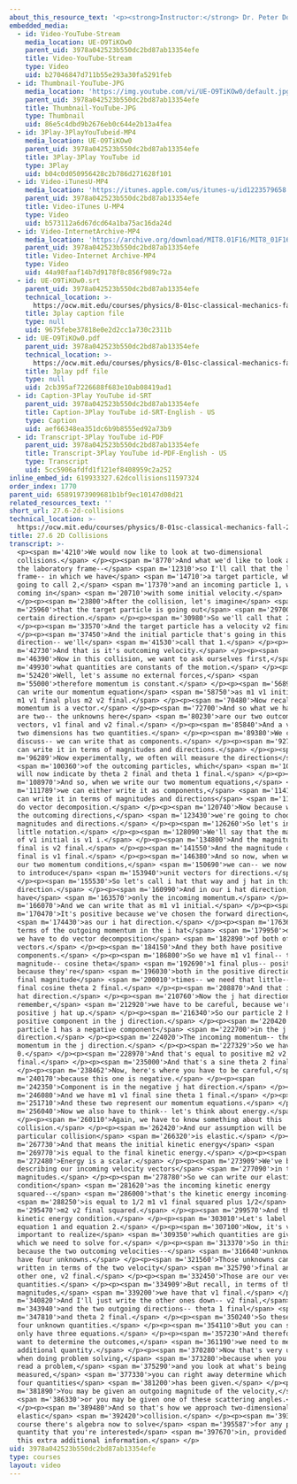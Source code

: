 ```yaml
---
about_this_resource_text: '<p><strong>Instructor:</strong> Dr. Peter Dourmashkin</p>'
embedded_media:
  - id: Video-YouTube-Stream
    media_location: UE-O9TiKOw0
    parent_uid: 3978a042523b550dc2bd87ab13354efe
    title: Video-YouTube-Stream
    type: Video
    uid: b27046847d711b55e293a30fa5291feb
  - id: Thumbnail-YouTube-JPG
    media_location: 'https://img.youtube.com/vi/UE-O9TiKOw0/default.jpg'
    parent_uid: 3978a042523b550dc2bd87ab13354efe
    title: Thumbnail-YouTube-JPG
    type: Thumbnail
    uid: 86e5c4dbd9b2676eb0c644e2b13a4fea
  - id: 3Play-3PlayYouTubeid-MP4
    media_location: UE-O9TiKOw0
    parent_uid: 3978a042523b550dc2bd87ab13354efe
    title: 3Play-3Play YouTube id
    type: 3Play
    uid: b04c0d050956428c2b786d271628f101
  - id: Video-iTunesU-MP4
    media_location: 'https://itunes.apple.com/us/itunes-u/id1223579658'
    parent_uid: 3978a042523b550dc2bd87ab13354efe
    title: Video-iTunes U-MP4
    type: Video
    uid: b573112a6d67dcd64a1ba75ac16da24d
  - id: Video-InternetArchive-MP4
    media_location: 'https://archive.org/download/MIT8.01F16/MIT8_01F16_L27v06_360p.mp4'
    parent_uid: 3978a042523b550dc2bd87ab13354efe
    title: Video-Internet Archive-MP4
    type: Video
    uid: 44a98faaf14b7d9178f8c856f989c72a
  - id: UE-O9TiKOw0.srt
    parent_uid: 3978a042523b550dc2bd87ab13354efe
    technical_location: >-
      https://ocw.mit.edu/courses/physics/8-01sc-classical-mechanics-fall-2016/week-9-collision-theory/27.6-2d-collisions/27.6-2d-collisions/UE-O9TiKOw0.srt
    title: 3play caption file
    type: null
    uid: 9675febe37818e0e2d2cc1a730c2311b
  - id: UE-O9TiKOw0.pdf
    parent_uid: 3978a042523b550dc2bd87ab13354efe
    technical_location: >-
      https://ocw.mit.edu/courses/physics/8-01sc-classical-mechanics-fall-2016/week-9-collision-theory/27.6-2d-collisions/27.6-2d-collisions/UE-O9TiKOw0.pdf
    title: 3play pdf file
    type: null
    uid: 2cb395af7226688f683e10ab08419ad1
  - id: Caption-3Play YouTube id-SRT
    parent_uid: 3978a042523b550dc2bd87ab13354efe
    title: Caption-3Play YouTube id-SRT-English - US
    type: Caption
    uid: aef66348ea351dc6b9b8555ed92a73b9
  - id: Transcript-3Play YouTube id-PDF
    parent_uid: 3978a042523b550dc2bd87ab13354efe
    title: Transcript-3Play YouTube id-PDF-English - US
    type: Transcript
    uid: 5cc5906afdfd1f121ef8408959c2a252
inline_embed_id: 619933327.62dcollisions11597324
order_index: 1770
parent_uid: 65891973909681b1bf9ec10147d08d21
related_resources_text: ''
short_url: 27.6-2d-collisions
technical_location: >-
  https://ocw.mit.edu/courses/physics/8-01sc-classical-mechanics-fall-2016/week-9-collision-theory/27.6-2d-collisions/27.6-2d-collisions
title: 27.6 2D Collisions
transcript: >-
  <p><span m='4210'>We would now like to look at two-dimensional
  collisions.</span> </p><p><span m='8770'>And what we'd like to look at is in
  the laboratory frame--</span> <span m='12310'>so I'll call that the lab
  frame-- in which we have</span> <span m='14710'>a target particle, which I'm
  going to call 2,</span> <span m='17370'>and an incoming particle 1, which is
  coming in</span> <span m='20710'>with some initial velocity.</span>
  </p><p><span m='23800'>After the collision, let's imagine</span> <span
  m='25960'>that the target particle is going out</span> <span m='29700'>at a
  certain direction.</span> </p><p><span m='30980'>So we'll call that 2.</span>
  </p><p><span m='33570'>And the target particle has a velocity v2 final.</span>
  </p><p><span m='37450'>And the initial particle that's going in this
  direction-- we'll</span> <span m='41530'>call that 1.</span> </p><p><span
  m='42730'>And that is it's outcoming velocity.</span> </p><p><span
  m='46390'>Now in this collision, we want to ask ourselves first,</span> <span
  m='49930'>what quantities are constants of the motion.</span> </p><p><span
  m='52420'>Well, let's assume no external forces,</span> <span
  m='55000'>therefore momentum is constant.</span> </p><p><span m='56890'>And we
  can write our momentum equation</span> <span m='58750'>as m1 v1 initial equals
  m1 v1 final plus m2 v2 final.</span> </p><p><span m='70480'>Now recall that
  momentum is a vector.</span> </p><p><span m='72700'>And so what we have here
  are two-- the unknowns here</span> <span m='80230'>are our two outcoming
  vectors, v1 final and v2 final.</span> </p><p><span m='85840'>And a vector in
  two dimensions has two quantities.</span> </p><p><span m='89380'>We can
  discuss-- we can write that as components.</span> </p><p><span m='92770'>Or we
  can write it in terms of magnitudes and directions.</span> </p><p><span
  m='96289'>Now experimentally, we often will measure the directions</span>
  <span m='100360'>of the outcoming particles, which</span> <span m='102280'>I
  will now indicate by theta 2 final and theta 1 final.</span> </p><p><span
  m='108970'>And so, when we write our two momentum equations,</span> <span
  m='111789'>we can either write it as components,</span> <span m='114190'>or we
  can write it in terms of magnitudes and directions</span> <span m='118660'>and
  do vector decomposition.</span> </p><p><span m='120740'>Now because we measure
  the outcoming directions,</span> <span m='123430'>we're going to choose to do
  magnitudes and directions.</span> </p><p><span m='126260'>So let's indicate a
  little notation.</span> </p><p><span m='128090'>We'll say that the magnitude
  of v1 initial is v1 i.</span> </p><p><span m='134800'>And the magnitude of v2
  final is v2 final.</span> </p><p><span m='141550'>And the magnitude of v1
  final is v1 final.</span> </p><p><span m='146380'>And so now, when we look at
  our two momentum conditions,</span> <span m='150690'>we can-- we now also have
  to introduce</span> <span m='153940'>unit vectors for directions.</span>
  </p><p><span m='155530'>So let's call i hat that way and j hat in this
  direction.</span> </p><p><span m='160990'>And in our i hat direction, we
  have</span> <span m='163570'>only the incoming momentum.</span> </p><p><span
  m='166070'>And we can write that as m1 v1 initial.</span> </p><p><span
  m='170470'>It's positive because we've chosen the forward direction</span>
  <span m='174430'>as our i hat direction.</span> </p><p><span m='176360'>Now in
  terms of the outgoing momentum in the i hat</span> <span m='179950'>direction,
  we have to do vector decomposition</span> <span m='182890'>of both of these
  vectors.</span> </p><p><span m='184150'>And they both have positive
  components.</span> </p><p><span m='186800'>So we have m1 v1 final-- that's the
  magnitude-- cosine theta</span> <span m='192690'>1 final plus-- positive sign,
  because they're</span> <span m='196030'>both in the positive direction-- v2
  final magnitude</span> <span m='200010'>times-- we need that little-- m2 v2
  final cosine theta 2 final.</span> </p><p><span m='208870'>And that is our i
  hat direction.</span> </p><p><span m='210760'>Now the j hat direction--
  remember,</span> <span m='212920'>we have to be careful, because we're taking
  positive j hat up.</span> </p><p><span m='216340'>So our particle 2 has a
  positive component in the j direction.</span> </p><p><span m='220420'>And our
  particle 1 has a negative component</span> <span m='222700'>in the j
  direction.</span> </p><p><span m='224020'>The incoming momentum-- there's no
  momentum in the j direction.</span> </p><p><span m='227329'>So we have a
  0.</span> </p><p><span m='228970'>And that's equal to positive m2 v2
  final.</span> </p><p><span m='235000'>And that's a sine theta 2 final.</span>
  </p><p><span m='238462'>Now, here's where you have to be careful,</span> <span
  m='240170'>because this one is negative.</span> </p><p><span
  m='242350'>Component is in the negative j hat direction.</span> </p><p><span
  m='246080'>And we have m1 v1 final sine theta 1 final.</span> </p><p><span
  m='251710'>And these two represent our momentum equations.</span> </p><p><span
  m='256040'>Now we also have to think-- let's think about energy.</span>
  </p><p><span m='260110'>Again, we have to know something about this
  collision.</span> </p><p><span m='262420'>And our assumption will be that this
  particular collision</span> <span m='266320'>is elastic.</span> </p><p><span
  m='267730'>And that means the initial kinetic energy</span> <span
  m='269770'>is equal to the final kinetic energy.</span> </p><p><span
  m='272480'>Energy is a scalar.</span> </p><p><span m='273909'>We've been
  describing our incoming velocity vectors</span> <span m='277090'>in terms of
  magnitudes.</span> </p><p><span m='278780'>So we can write our elastic energy
  condition</span> <span m='281620'>as the incoming kinetic energy
  squared--</span> <span m='286000'>that's the kinetic energy incoming--</span>
  <span m='288250'>is equal to 1/2 m1 v1 final squared plus 1/2</span> <span
  m='295470'>m2 v2 final squared.</span> </p><p><span m='299570'>And that is our
  kinetic energy condition.</span> </p><p><span m='303010'>Let's label this
  equation 1 and equation 2.</span> </p><p><span m='307100'>Now, it's very
  important to realize</span> <span m='309350'>which quantities are given and
  which we need to solve for.</span> </p><p><span m='313370'>So in this problem,
  because the two outcoming velocities--</span> <span m='316640'>unknowns-- we
  have four unknowns.</span> </p><p><span m='321560'>Those unknowns can be
  written in terms of the two velocity</span> <span m='325790'>final and the
  other one, v2 final.</span> </p><p><span m='332450'>Those are our vector
  quantities.</span> </p><p><span m='334909'>But recall, in terms of the scalar
  magnitudes,</span> <span m='339200'>we have that v1 final.</span> </p><p><span
  m='340820'>And I'll just write the other ones down-- v2 final,</span> <span
  m='343940'>and the two outgoing directions-- theta 1 final</span> <span
  m='347810'>and theta 2 final.</span> </p><p><span m='350240'>So these are our
  four unknown quantities.</span> </p><p><span m='354110'>But you can see we
  only have three equations.</span> </p><p><span m='357230'>And therefore, if we
  want to determine the outcomes,</span> <span m='361190'>we need to measure one
  additional quantity.</span> </p><p><span m='370280'>Now that's very useful
  when doing problem solving,</span> <span m='373280'>because when you start to
  read a problem,</span> <span m='375290'>and you look at what's being
  measured,</span> <span m='377330'>you can right away determine which of the
  four quantities</span> <span m='381200'>has been given.</span> </p><p><span
  m='381890'>You may be given an outgoing magnitude of the velocity,</span>
  <span m='386330'>or you may be given one of these scattering angles.</span>
  </p><p><span m='389480'>And so that's how we approach two-dimensional
  elastic</span> <span m='392420'>collision.</span> </p><p><span m='393440'>Of
  course there's algebra now to solve</span> <span m='395587'>for any particular
  quantity that you're interested</span> <span m='397670'>in, provided you have
  this extra additional information.</span> </p>
uid: 3978a042523b550dc2bd87ab13354efe
type: courses
layout: video
---
```

